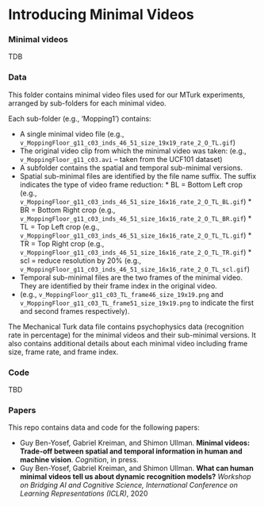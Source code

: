# Introducing Minimal Videos


### Minimal videos

TDB

### Data
This folder contains minimal video files used for our MTurk experiments, 
arranged by sub-folders for each minimal video. 
 
Each sub-folder (e.g., ‘Mopping1’) contains:
*	A single minimal video file 
(e.g., `v_MoppingFloor_g11_c03_inds_46_51_size_19x19_rate_2_O_TL.gif`)
*	The original video clip from which the minimal video was taken:
(e.g., `v_MoppingFloor_g11_c03.avi` – taken from the UCF101 dataset)
*	A subfolder contains the spatial and temporal sub-minimal versions. 
*	Spatial sub-minimal files are identified by the file name suffix. The suffix indicates the type of video frame reduction:
        * BL = Bottom Left crop
(e.g., `v_MoppingFloor_g11_c03_inds_46_51_size_16x16_rate_2_O_TL_BL.gif`)
        *   BR = Bottom Right crop
(e.g., `v_MoppingFloor_g11_c03_inds_46_51_size_16x16_rate_2_O_TL_BR.gif`)
        *	TL = Top Left crop
(e.g., `v_MoppingFloor_g11_c03_inds_46_51_size_16x16_rate_2_O_TL_TL.gif`)
        *	TR = Top Right crop
(e.g., `v_MoppingFloor_g11_c03_inds_46_51_size_16x16_rate_2_O_TL_TR.gif`)
        *	scl = reduce resolution by 20%
(e.g., `v_MoppingFloor_g11_c03_inds_46_51_size_16x16_rate_2_O_TL_scl.gif`)
*	Temporal sub-minimal files are the two frames of the minimal video. They are identified by their frame index in the original video. 
*	(e.g., `v_MoppingFloor_g11_c03_TL_frame46_size_19x19.png` and `v_MoppingFloor_g11_c03_TL_frame51_size_19x19.png` to indicate the first and second frames respectively).

The Mechanical Turk data file contains psychophysics data (recognition rate in percentage) for the minimal videos and their sub-minimal versions. 
It also contains additional details about each minimal video including frame size, frame rate, and frame index. 


### Code

TBD

### Papers
This repo contains data and code for the following papers:
* Guy Ben-Yosef, Gabriel Kreiman, and Shimon Ullman. **Minimal videos: Trade-off between spatial and temporal information in human and machine vision**. *Cognition*, in press.
* Guy Ben-Yosef, Gabriel Kreiman, and Shimon Ullman. **What can human minimal videos tell us about dynamic recognition models?** *Workshop on Bridging AI and Cognitive Science, International Conference on Learning Representations (ICLR)*, 2020 
